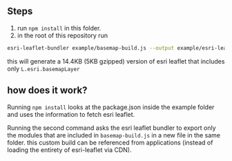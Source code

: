 ## Steps

1. run `npm install` in this folder.
2. in the root of this repository run 

```bash
esri-leaflet-bundler example/basemap-build.js --output example/esri-leaflet-shaken.js --minify
```
this will generate a 14.4KB (5KB gzipped) version of esri leaflet that includes only `L.esri.basemapLayer`

## how does it work?

Running `npm install` looks at the package.json inside the example folder and uses the information to fetch esri leaflet.

Running the second command asks the esri leaflet bundler to export only the modules that are included in `basemap-build.js` in a new file in the same folder.  this custom build can be referenced from applications (instead of loading the entirety of esri-leaflet via CDN).  